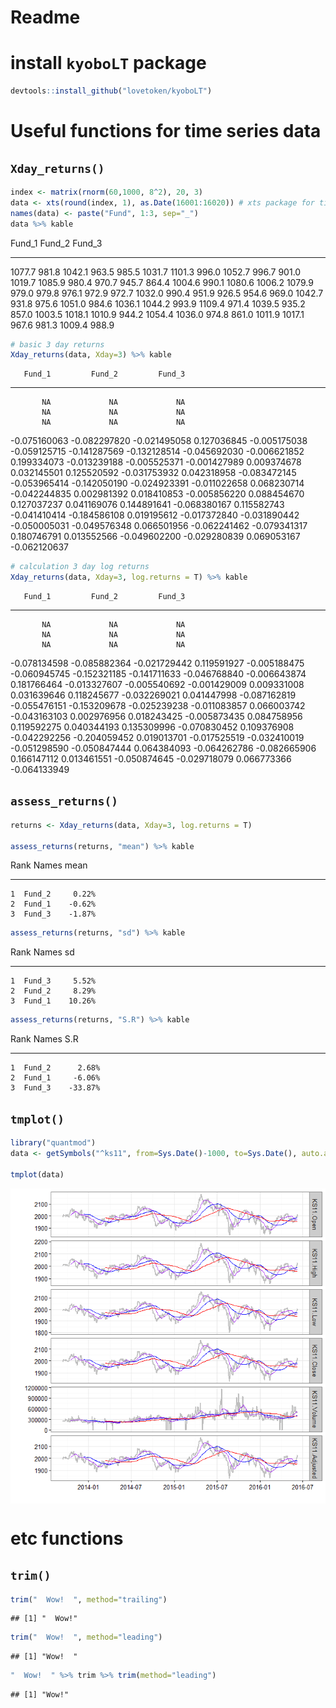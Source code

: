 # Readme



# install `kyoboLT` package


```r
devtools::install_github("lovetoken/kyoboLT")
```

# Useful functions for time series data

## `Xday_returns()`


```r
index <- matrix(rnorm(60,1000, 8^2), 20, 3)
data <- xts(round(index, 1), as.Date(16001:16020)) # xts package for time series data
names(data) <- paste("Fund", 1:3, sep="_")
data %>% kable
```



 Fund_1   Fund_2   Fund_3
-------  -------  -------
 1077.7    981.8   1042.1
  963.5    985.5   1031.7
 1101.3    996.0   1052.7
  996.7    901.0   1019.7
 1085.9    980.4    970.7
  945.7    864.4   1004.6
  990.1   1080.6   1006.2
 1079.9    979.0    979.8
  976.1    972.9    972.7
 1032.0    990.4    951.9
  926.5    954.6    969.0
 1042.7    931.8    975.6
 1051.0    984.6   1036.1
 1044.2    993.9   1109.4
  971.4   1039.5    935.2
  857.0   1003.5   1018.1
 1010.9    944.2   1054.4
 1036.0    974.8    861.0
 1011.9   1017.1    967.6
  981.3   1009.4    988.9

```r
# basic 3 day returns
Xday_returns(data, Xday=3) %>% kable
```

       Fund_1         Fund_2         Fund_3
-------------  -------------  -------------
           NA             NA             NA
           NA             NA             NA
           NA             NA             NA
 -0.075160063   -0.082297820   -0.021495058
  0.127036845   -0.005175038   -0.059125715
 -0.141287569   -0.132128514   -0.045692030
 -0.006621852    0.199334073   -0.013239188
 -0.005525371   -0.001427989    0.009374678
  0.032145501    0.125520592   -0.031753932
  0.042318958   -0.083472145   -0.053965414
 -0.142050190   -0.024923391   -0.011022658
  0.068230714   -0.042244835    0.002981392
  0.018410853   -0.005856220    0.088454670
  0.127037237    0.041169076    0.144891641
 -0.068380167    0.115582743   -0.041410414
 -0.184586108    0.019195612   -0.017372840
 -0.031890442   -0.050005031   -0.049576348
  0.066501956   -0.062241462   -0.079341317
  0.180746791    0.013552566   -0.049602200
 -0.029280839    0.069053167   -0.062120637

```r
# calculation 3 day log returns
Xday_returns(data, Xday=3, log.returns = T) %>% kable
```

       Fund_1         Fund_2         Fund_3
-------------  -------------  -------------
           NA             NA             NA
           NA             NA             NA
           NA             NA             NA
 -0.078134598   -0.085882364   -0.021729442
  0.119591927   -0.005188475   -0.060945745
 -0.152321185   -0.141711633   -0.046768840
 -0.006643874    0.181766464   -0.013327607
 -0.005540692   -0.001429009    0.009331008
  0.031639646    0.118245677   -0.032269021
  0.041447998   -0.087162819   -0.055476151
 -0.153209678   -0.025239238   -0.011083857
  0.066003742   -0.043163103    0.002976956
  0.018243425   -0.005873435    0.084758956
  0.119592275    0.040344193    0.135309996
 -0.070830452    0.109376908   -0.042292256
 -0.204059452    0.019013701   -0.017525519
 -0.032410019   -0.051298590   -0.050847444
  0.064384093   -0.064262786   -0.082665906
  0.166147112    0.013461551   -0.050874645
 -0.029718079    0.066773366   -0.064133949

## `assess_returns()`


```r
returns <- Xday_returns(data, Xday=3, log.returns = T)

assess_returns(returns, "mean") %>% kable
```



 Rank  Names       mean
-----  -------  -------
    1  Fund_2     0.22%
    2  Fund_1    -0.62%
    3  Fund_3    -1.87%

```r
assess_returns(returns, "sd") %>% kable
```



 Rank  Names         sd
-----  -------  -------
    1  Fund_3     5.52%
    2  Fund_2     8.29%
    3  Fund_1    10.26%

```r
assess_returns(returns, "S.R") %>% kable
```



 Rank  Names         S.R
-----  -------  --------
    1  Fund_2      2.68%
    2  Fund_1     -6.06%
    3  Fund_3    -33.87%

## `tmplot()`


```r
library("quantmod")
data <- getSymbols("^ks11", from=Sys.Date()-1000, to=Sys.Date(), auto.assign=F)

tmplot(data)
```

<img src="figure/unnamed-chunk-5-1.png" style="display: block; margin: auto;" />

# etc functions

## `trim()`


```r
trim("  Wow!  ", method="trailing")
```

```
## [1] "  Wow!"
```

```r
trim("  Wow!  ", method="leading")
```

```
## [1] "Wow!  "
```

```r
"  Wow!  " %>% trim %>% trim(method="leading")
```

```
## [1] "Wow!"
```
